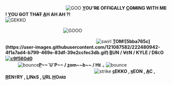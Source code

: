 ㅤㅤㅤㅤㅤㅤㅤㅤㅤㅤㅤ ㅤㅤㅤ
![GOO](https://user-images.githubusercontent.com/127577823/224464109-1ab6f796-c598-4ed2-85d3-2893048555b6.png) **[Y](https://youtu.be/JYqqJCnP7oE)OU'~~RE~~ OFF~~IC~~ALLY [C](https://youtu.be/JYqqJCnP7oE)~~OMI~~NG WITH M~~E~~ ! [Y](https://youtu.be/JYqqJCnP7oE)OU ~~G~~OT TH~~AT~~ [A](https://youtu.be/JYqqJCnP7oE)H AH AH ?!**
ㅤㅤㅤㅤㅤㅤㅤㅤㅤㅤㅤㅤㅤㅤㅤㅤㅤㅤㅤㅤㅤㅤ
![GEKKO](https://user-images.githubusercontent.com/127577823/224464402-bad5a393-eba2-40e4-946c-aeaf4787b8b5.png)

ㅤㅤㅤㅤㅤㅤㅤㅤㅤㅤㅤㅤㅤㅤ![GOOO](https://user-images.githubusercontent.com/127577823/224464217-d6524456-966e-4e15-af3e-4a752e0b4065.png)


ㅤㅤㅤㅤㅤㅤㅤㅤㅤㅤㅤㅤㅤㅤㅤㅤㅤㅤㅤㅤㅤㅤ![swirl](https://user-images.githubusercontent.com/127577823/224464571-83fe3ec5-46a6-4bc2-a739-f81aa5c6c056.gif) **[T](https://pronouny.xyz/u/tom.)OM![5bba765c](https://user-images.githubusercontent.com/121087582/222480942-4f1a7ad4-b799-469e-83df-39e2ccfec3db.gif) [B](https://pronouny.xyz/u/tom.)UN / ~~V~~`E`N / KYLE / D~~S~~`C`O [![c9f560d0](https://user-images.githubusercontent.com/127577823/224464630-e9adcfca-caa0-4002-b595-50743b14d73a.gif)](https://pronouny.xyz/u/tom.)** ㅤㅤㅤㅤ
ㅤㅤㅤㅤㅤㅤㅤㅤㅤㅤㅤㅤㅤㅤㅤㅤㅤㅤㅤㅤㅤㅤ
ㅤㅤㅤㅤㅤㅤㅤㅤ![bounce](https://user-images.githubusercontent.com/127577823/224464674-7773be55-aaa1-48f0-9e91-b93144f0cce3.gif)**[P](https://pronouny.xyz/u/tom.)~~`U`P~~ / [z](https://pronouny.xyz/u/tom.)om~~b~~ / H`E`** ៹ ![bounce](https://user-images.githubusercontent.com/127577823/224464674-7773be55-aaa1-48f0-9e91-b93144f0cce3.gif)ㅤㅤㅤㅤㅤㅤㅤㅤㅤㅤㅤㅤㅤㅤㅤㅤㅤㅤㅤㅤㅤㅤㅤ
ㅤ ㅤ ㅤ ㅤㅤ ㅤ![strike](https://user-images.githubusercontent.com/127577823/224464741-f840e257-2c97-4e10-abbd-acda3a92ce70.gif) [**`G`**](https://gekko.crd.co/)**EKKO , [**`N`**](https://neon.crd.co/)EON , [A](https://twitter.com/Teapot_420/status/1632487267540377602?s=20)C , [R](https://rentry.co/humanekite)EN`T`RY , [L](https://rentry.co/bfbfour)IN`K`S , [U](https://rentry.co/bunhoards)RL [H](https://listography.com/tomsimons)O`ARD`**
